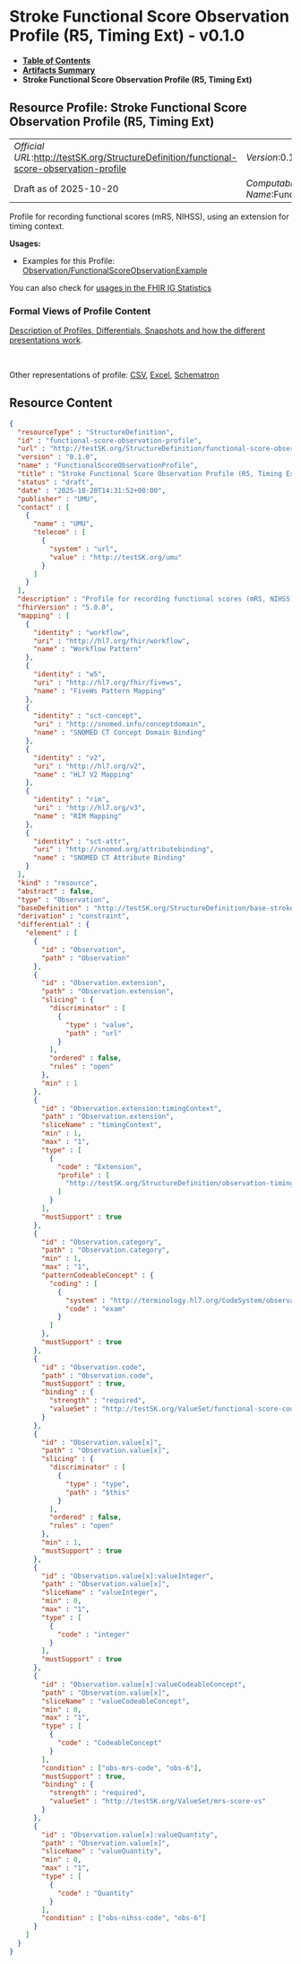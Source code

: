 # Stroke Functional Score Observation Profile (R5, Timing Ext) - v0.1.0

* [**Table of Contents**](toc.md)
* [**Artifacts Summary**](artifacts.md)
* **Stroke Functional Score Observation Profile (R5, Timing Ext)**

## Resource Profile: Stroke Functional Score Observation Profile (R5, Timing Ext) 

| | |
| :--- | :--- |
| *Official URL*:http://testSK.org/StructureDefinition/functional-score-observation-profile | *Version*:0.1.0 |
| Draft as of 2025-10-20 | *Computable Name*:FunctionalScoreObservationProfile |

 
Profile for recording functional scores (mRS, NIHSS), using an extension for timing context. 

**Usages:**

* Examples for this Profile: [Observation/FunctionalScoreObservationExample](Observation-FunctionalScoreObservationExample.md)

You can also check for [usages in the FHIR IG Statistics](https://packages2.fhir.org/xig/SKtestIG|current/StructureDefinition/functional-score-observation-profile)

### Formal Views of Profile Content

 [Description of Profiles, Differentials, Snapshots and how the different presentations work](http://build.fhir.org/ig/FHIR/ig-guidance/readingIgs.html#structure-definitions). 

 

Other representations of profile: [CSV](StructureDefinition-functional-score-observation-profile.csv), [Excel](StructureDefinition-functional-score-observation-profile.xlsx), [Schematron](StructureDefinition-functional-score-observation-profile.sch) 



## Resource Content

```json
{
  "resourceType" : "StructureDefinition",
  "id" : "functional-score-observation-profile",
  "url" : "http://testSK.org/StructureDefinition/functional-score-observation-profile",
  "version" : "0.1.0",
  "name" : "FunctionalScoreObservationProfile",
  "title" : "Stroke Functional Score Observation Profile (R5, Timing Ext)",
  "status" : "draft",
  "date" : "2025-10-20T14:31:52+00:00",
  "publisher" : "UMU",
  "contact" : [
    {
      "name" : "UMU",
      "telecom" : [
        {
          "system" : "url",
          "value" : "http://testSK.org/umu"
        }
      ]
    }
  ],
  "description" : "Profile for recording functional scores (mRS, NIHSS), using an extension for timing context.",
  "fhirVersion" : "5.0.0",
  "mapping" : [
    {
      "identity" : "workflow",
      "uri" : "http://hl7.org/fhir/workflow",
      "name" : "Workflow Pattern"
    },
    {
      "identity" : "w5",
      "uri" : "http://hl7.org/fhir/fivews",
      "name" : "FiveWs Pattern Mapping"
    },
    {
      "identity" : "sct-concept",
      "uri" : "http://snomed.info/conceptdomain",
      "name" : "SNOMED CT Concept Domain Binding"
    },
    {
      "identity" : "v2",
      "uri" : "http://hl7.org/v2",
      "name" : "HL7 V2 Mapping"
    },
    {
      "identity" : "rim",
      "uri" : "http://hl7.org/v3",
      "name" : "RIM Mapping"
    },
    {
      "identity" : "sct-attr",
      "uri" : "http://snomed.org/attributebinding",
      "name" : "SNOMED CT Attribute Binding"
    }
  ],
  "kind" : "resource",
  "abstract" : false,
  "type" : "Observation",
  "baseDefinition" : "http://testSK.org/StructureDefinition/base-stroke-observation",
  "derivation" : "constraint",
  "differential" : {
    "element" : [
      {
        "id" : "Observation",
        "path" : "Observation"
      },
      {
        "id" : "Observation.extension",
        "path" : "Observation.extension",
        "slicing" : {
          "discriminator" : [
            {
              "type" : "value",
              "path" : "url"
            }
          ],
          "ordered" : false,
          "rules" : "open"
        },
        "min" : 1
      },
      {
        "id" : "Observation.extension:timingContext",
        "path" : "Observation.extension",
        "sliceName" : "timingContext",
        "min" : 1,
        "max" : "1",
        "type" : [
          {
            "code" : "Extension",
            "profile" : [
              "http://testSK.org/StructureDefinition/observation-timing-context-ext"
            ]
          }
        ],
        "mustSupport" : true
      },
      {
        "id" : "Observation.category",
        "path" : "Observation.category",
        "min" : 1,
        "max" : "1",
        "patternCodeableConcept" : {
          "coding" : [
            {
              "system" : "http://terminology.hl7.org/CodeSystem/observation-category",
              "code" : "exam"
            }
          ]
        },
        "mustSupport" : true
      },
      {
        "id" : "Observation.code",
        "path" : "Observation.code",
        "mustSupport" : true,
        "binding" : {
          "strength" : "required",
          "valueSet" : "http://testSK.org/ValueSet/functional-score-codes-vs"
        }
      },
      {
        "id" : "Observation.value[x]",
        "path" : "Observation.value[x]",
        "slicing" : {
          "discriminator" : [
            {
              "type" : "type",
              "path" : "$this"
            }
          ],
          "ordered" : false,
          "rules" : "open"
        },
        "min" : 1,
        "mustSupport" : true
      },
      {
        "id" : "Observation.value[x]:valueInteger",
        "path" : "Observation.value[x]",
        "sliceName" : "valueInteger",
        "min" : 0,
        "max" : "1",
        "type" : [
          {
            "code" : "integer"
          }
        ],
        "mustSupport" : true
      },
      {
        "id" : "Observation.value[x]:valueCodeableConcept",
        "path" : "Observation.value[x]",
        "sliceName" : "valueCodeableConcept",
        "min" : 0,
        "max" : "1",
        "type" : [
          {
            "code" : "CodeableConcept"
          }
        ],
        "condition" : ["obs-mrs-code", "obs-6"],
        "mustSupport" : true,
        "binding" : {
          "strength" : "required",
          "valueSet" : "http://testSK.org/ValueSet/mrs-score-vs"
        }
      },
      {
        "id" : "Observation.value[x]:valueQuantity",
        "path" : "Observation.value[x]",
        "sliceName" : "valueQuantity",
        "min" : 0,
        "max" : "1",
        "type" : [
          {
            "code" : "Quantity"
          }
        ],
        "condition" : ["obs-nihss-code", "obs-6"]
      }
    ]
  }
}

```
